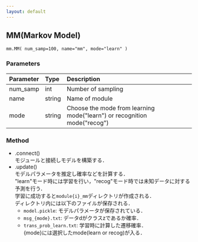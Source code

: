 ```yaml
---
layout: default
---
```

## MM(Markov Model)

```
mm.MM( num_samp=100, name="mm", mode="learn" )
```
### Parameters

| Parameter | Type | Description |
|:----------|:-----|:------------|
| num_samp  | int | Number of sampling |
| name      | string | Name of module |
| mode      | string | Choose the mode from learning mode("learn") or recognition mode("recog") |

### Method

- .connect()  
モジュールと接続しモデルを構築する．
- .update()  
モデルパラメータを推定し確率などを計算する．  
"learn"モード時には学習を行い，"recog"モード時では未知データに対する予測を行う．  
学習に成功すると`module{i}_mm`ディレクトリが作成される．  
ディレクトリ内には以下のファイルが保存される．
    - `model.pickle`: モデルパラメータが保存されている．
    - `msg_{mode}.txt`: データdがクラスzであるか確率．
    - `trans_prob_learn.txt`: 学習時に計算した遷移確率．  
{mode}には選択したmode(learn or recog)が入る．
